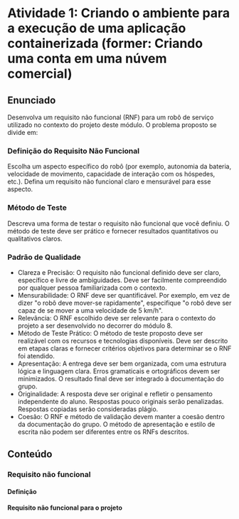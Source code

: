 # Atividade 1: Criando o ambiente para a execução de uma aplicação containerizada (former: Criando uma conta em uma núvem comercial)

## Enunciado
Desenvolva um requisito não funcional (RNF) para um robô de serviço utilizado no contexto do projeto deste módulo. O problema proposto se divide em:

### Definição do Requisito Não Funcional
Escolha um aspecto específico do robô (por exemplo, autonomia da bateria, velocidade de movimento, capacidade de interação com os hóspedes, etc.).
Defina um requisito não funcional claro e mensurável para esse aspecto.

### Método de Teste

Descreva uma forma de testar o requisito não funcional que você definiu. O método de teste deve ser prático e fornecer resultados quantitativos ou qualitativos claros.

### Padrão de Qualidade 

- Clareza e Precisão: O requisito não funcional definido deve ser claro, específico e livre de ambiguidades. Deve ser facilmente compreendido por qualquer pessoa familiarizada com o contexto. 
- Mensurabilidade: O RNF deve ser quantificável. Por exemplo, em vez de dizer "o robô deve mover-se rapidamente", especifique "o robô deve ser capaz de se mover a uma velocidade de 5 km/h". 
- Relevância: O RNF escolhido deve ser relevante para o contexto do projeto a ser desenvolvido no decorrer do módulo 8. 
- Método de Teste Prático: O método de teste proposto deve ser realizável com os recursos e tecnologias disponíveis. Deve ser descrito em etapas claras e fornecer critérios objetivos para determinar se o RNF foi atendido. 
- Apresentação: A entrega deve ser bem organizada, com uma estrutura lógica e linguagem clara. Erros gramaticais e ortográficos devem ser minimizados. O resultado final deve ser integrado à documentação do grupo. 
- Originalidade: A resposta deve ser original e refletir o pensamento independente do aluno. Respostas pouco originais serão penalizadas. Respostas copiadas serão consideradas plágio. 
- Coesão: O RNF e método de validação devem manter a coesão dentro da documentação do grupo. O método de apresentação e estilo de escrita não podem ser diferentes entre os RNFs descritos. 


## Conteúdo

### Requisito não funcional

#### Definição

#### Requisito não funcional para o projeto
